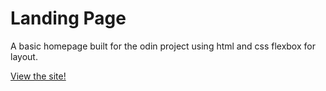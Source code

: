 # Landing Page 
A basic homepage built for the odin project using html and css flexbox for layout.

[View the site!](https://nirmalsubedi.github.io/odin-landing-page/) 